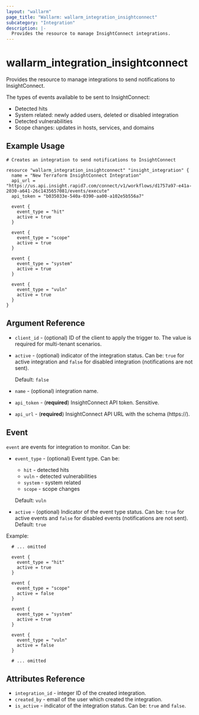 ```yaml
---
layout: "wallarm"
page_title: "Wallarm: wallarm_integration_insightconnect"
subcategory: "Integration"
description: |-
  Provides the resource to manage InsightConnect integrations.
---
```


# wallarm_integration_insightconnect

Provides the resource to manage integrations to send notifications to InsightConnect.

The types of events available to be sent to InsightConnect:
- Detected hits
- System related: newly added users, deleted or disabled integration
- Detected vulnerabilities
- Scope changes: updates in hosts, services, and domains

## Example Usage

```hcl
# Creates an integration to send notifications to InsightConnect

resource "wallarm_integration_insightconnect" "insight_integration" {
  name = "New Terraform InsightConnect Integration"
  api_url = "https://us.api.insight.rapid7.com/connect/v1/workflows/d1757a97-e41a-2030-a641-26c1435657081/events/execute"
  api_token = "b035033e-540a-0390-aa00-a102e5b556a7"

  event {
    event_type = "hit"
    active = true
  }

  event {
    event_type = "scope"
    active = true
  }

  event {
    event_type = "system"
    active = true
  }
  
  event {
    event_type = "vuln"
    active = true
  }
}
```


## Argument Reference

* `client_id` - (optional) ID of the client to apply the trigger to. The value is required for multi-tenant scenarios.
* `active` - (optional) indicator of the integration status. Can be: `true` for active integration and `false` for disabled integration (notifications are not sent).

  Default: `false`
* `name` - (optional) integration name.
* `api_token` - (**required**) InsightConnect API token. Sensitive.
* `api_url` - (**required**) InsightConnect API URL with the schema (https://).

## Event

`event` are events for integration to monitor. Can be:

* `event_type` - (optional) Event type. Can be:
  - `hit` - detected hits
  - `vuln` - detected vulnerabilities
  - `system` - system related
  - `scope` - scope changes

  Default: `vuln`
* `active` - (optional) Indicator of the event type status. Can be: `true` for active events and `false` for disabled events (notifications are not sent). 
Default: `true`


Example:

```hcl
  # ... omitted

  event {
    event_type = "hit"
    active = true
  }

  event {
    event_type = "scope"
    active = false
  }

  event {
    event_type = "system"
    active = true
  }
  
  event {
    event_type = "vuln"
    active = false
  }

  # ... omitted
```

## Attributes Reference

* `integration_id` - integer ID of the created integration.
* `created_by` - email of the user which created the integration.
* `is_active` - indicator of the integration status. Can be: `true` and `false`.
